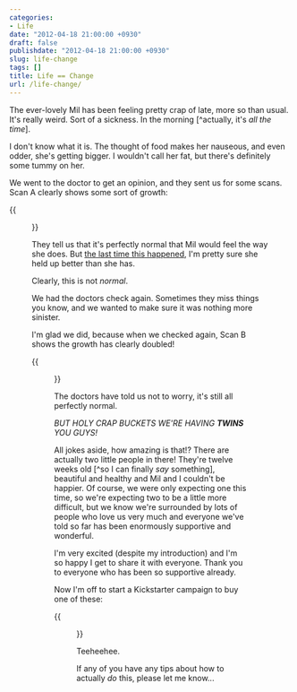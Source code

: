 ```yaml
---
categories:
- Life
date: "2012-04-18 21:00:00 +0930"
draft: false
publishdate: "2012-04-18 21:00:00 +0930"
slug: life-change
tags: []
title: Life == Change
url: /life-change/
---
```


The ever-lovely Mil has been feeling pretty crap of late, more so than
usual. It's really weird. Sort of a sickness. In the morning [^actually,
it's *all the time*].

I don't know what it is. The thought of food makes her nauseous, and
even odder, she's getting bigger. I wouldn't call her fat, but there's
definitely some tummy on her.

We went to the doctor to get an opinion, and they sent us for some
scans. Scan A clearly shows some sort of growth:

{{<figure src="https://turbo.geekorium.com.au/wp-content/uploads/baby-a.png" caption="It's alive!" alt="Baby A">}}

They tell us that it's perfectly normal that Mil would feel the way she
does. But [the last
time this happened](//the.geekorium.com.au/introducing-peanut/), I'm pretty sure she held up better than she has.

Clearly, this is not *normal*.

We had the doctors check again. Sometimes they miss things you know, and
we wanted to make sure it was nothing more sinister.

I'm glad we did, because when we checked again, Scan B shows the growth
has clearly doubled!

{{<figure src="https://turbo.geekorium.com.au/wp-content/uploads/baby-b.png" caption="Faints" alt="Baby B" >}}

The doctors have told us not to worry, it's still all perfectly normal.

*BUT HOLY CRAP BUCKETS WE'RE HAVING **TWINS** YOU GUYS!*

All jokes aside, how amazing is
that!? There are actually two little people in there! They're twelve
weeks old [^so I can finally *say* something], beautiful and
healthy and Mil and I couldn't be happier. Of course, we were only
expecting one this time, so we're expecting two to be a little more
difficult, but we know we're surrounded by lots of people who love us
very much and everyone we've told so far has been enormously supportive
and wonderful.

I'm very excited (despite my introduction) and I'm so happy I get to
share it with everyone. Thank you to everyone who has been so supportive
already.

Now I'm off to start a Kickstarter campaign to buy one of these:

{{<figure src="https://turbo.geekorium.com.au/wp-content/uploads/imax-e1334753252833.jpg" caption="It's an IMAX, guys!" alt="Hyundai iMax" >}}

Teeheehee.

If any of you have any tips about how to actually *do* this,
please let me know...
